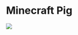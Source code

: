 # Minecraft Pig

<img src="https://img.shields.io/badge/Autodesk-Fusion 360-008BC0?logo=autodesk&logoColor=FFFFFF&style=flat"/>
